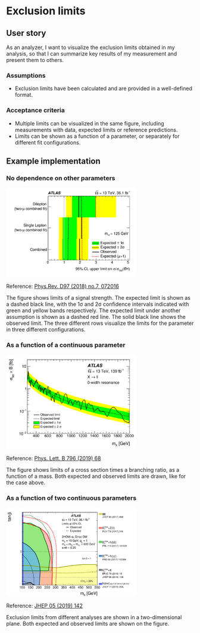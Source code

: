# Exclusion limits

## User story
As an analyzer, I want to visualize the exclusion limits obtained in my analysis, so that I can summarize key results of my measurement and present them to others.

### Assumptions
- Exclusion limits have been calculated and are provided in a well-defined format.

### Acceptance criteria
- Multiple limits can be visualized in the same figure, including measurements with data, expected limits or reference predictions.
- Limits can be shown as a function of a parameter, or separately for different fit configurations.

## Example implementation

### No dependence on other parameters
<img src="figures/exclusion-limits-categories.png" alt="exclusion limits without dependence on additional parameters" width="350"/>

Reference: [Phys.Rev. D97 (2018) no.7, 072016](https://doi.org/10.1103/PhysRevD.97.072016)

The figure shows limits of a signal strength.
The expected limit is shown as a dashed black line, with the 1σ and 2σ confidence intervals indicated with green and yellow bands respectively.
The expected limit under another assumption is shown as a dashed red line.
The solid black line shows the observed limit.
The three different rows visualize the limits for the parameter in three different configurations.

### As a function of a continuous parameter
<img src="figures/exclusion-limits-continuous.png" alt="exclusion limit as a function of a single parameter" width="350"/>

Reference: [Phys. Lett. B 796 (2019) 68](https://doi.org/10.1016/j.physletb.2019.07.016)

The figure shows limits of a cross section times a branching ratio, as a function of a mass.
Both expected and observed limits are drawn, like for the case above.

### As a function of two continuous parameters
<img src="figures/exclusion-limits-plane.png" alt="exclusion limits in a two-dimensional plane" width="350"/>

Reference: [JHEP 05 (2019) 142](https://doi.org/10.1007/JHEP05(2019)142)

Exclusion limits from different analyses are shown in a two-dimensional plane.
Both expected and observed limits are shown on the figure.